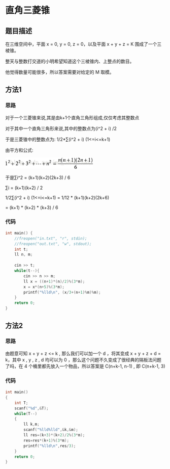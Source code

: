 # 直角三菱锥

## 题目描述

在三维空间中，平面 x = 0, y = 0, z = 0，以及平面 x + y + z = K 围成了一个三棱锥。

整天与整数打交道的小明希望知道这个三棱锥内、上整点的数目。

他觉得数量可能很多，所以答案需要对给定的 M 取模。

## 方法1

### 思路

对于一个三菱锥来说,其是由k+1个直角三角形组成,仅仅考虑其整数点

对于其中一个直角三角形来说,其中的整数点为(i^2 + i) /2

于是三菱锥中的整数点为: 1/2*∑(i^2 + i) (1<=i<=k+1)

由平方和公式: 

![](./%E5%B9%B3%E6%96%B9%E5%92%8C.png)

于是∑i^2 = (k+1)(k+2)(2k+3) / 6

∑i = (k+1)(k+2) / 2

1/2∑(i^2 + i) (1<=i<=k+1) = 1/12 * (k+1)(k+2)(2k+6)

= (k+1) * (k+2) * (k+3) / 6

### 代码

```c++
int main() {
    //freopen("in.txt", "r", stdin);
    //freopen("out.txt", "w", stdout);
    int t;
    ll n, m;
    
    cin >> t;
    while(t--){
        cin >> n >> m;
        ll x = ((n+1)*(n)/2)%(3*m); 
        x = x*(n+5)%(3*m);
        printf("%lld\n", (x/3+(n+1)%m)%m);     
    }
    return 0;
}
```

## 方法2

### 思路

由题意可知 x + y + z <= k , 那么我们可以加一个 d ，将其变成 x + y + z + d = k，其中 x , y , z , d 均可以为 0 ，那么这个问题不久变成了很经典的隔板法问题了吗，在 4 个桶里都先放入一个物品，所以答案是 C(n+k-1, n-1) , 即 C(n+k-1, 3)

### 代码

```c++
int main()
{
    int T;
    scanf("%d",&T);
    while(T--)
    {
        ll k,m;
        scanf("%lld%lld",&k,&m);
        ll res=(k+3)*(k+2)/2%(3*m);
        res=res*(k+1)%(3*m);
        printf("%lld\n",res/3);
    }
    return 0;
}
```